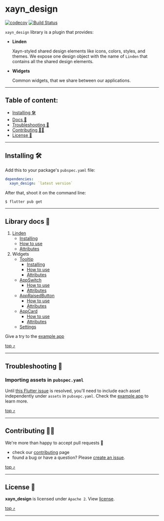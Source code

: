 # xayn_design

[![codecov](https://codecov.io/gh/xaynetwork/xayn_design/branch/main/graph/badge.svg)](https://codecov.io/gh/xaynetwork/xayn_design)
[![Build Status](https://github.com/xaynetwork/xayn_design/actions/workflows/flutter_post_merge.yaml/badge.svg)](https://github.com/xaynetwork/xayn_design/actions)

`xayn_design` library is a plugin that provides:
- **Linden** 
  
    Xayn-styled shared design elements like icons, colors, styles, and themes. 
    We expose one design object with the name of `Linden` that contains all the shared design elements.

- **Widgets**
  
    Common widgets, that we share between our applications.

----------



## Table of content:

 * [Installing :hammer_and_wrench:](#installing-hammer_and_wrench)
 * [Docs :book:](#library-docs-book)
 * [Troubleshooting :thinking:](#troubleshooting-thinking)
 * [Contributing :construction_worker_woman:](#contributing-construction_worker_woman)
 * [License :scroll:](#license-scroll)

----------



## Installing :hammer_and_wrench:

Add this to your package's `pubspec.yaml` file:

```yaml
dependencies:
  xayn_design: `latest version`
```

After that, shoot it on the command line:

```shell
$ flutter pub get
```

----------



## Library docs :book:

 1) [Linden](../main/docs/LINDEN.md)
    * [Installing](../main/docs/LINDEN.md#installing-hammer_and_wrench)
    * [How to use](../main/docs/LINDEN.md#how-to-use-linden-building_construction)
    * [Attributes](../main/docs/LINDEN.md#attributes-gear)
 2) Widgets
    * [Tooltip](../main/docs/TOOLTIP.md)
        * [Installing](../main/docs/TOOLTIP.md#installing-hammer_and_wrench)
        * [How to use](../main/docs/TOOLTIP.md#how-to-use-building_construction)
        * [Attributes](../main/docs/TOOLTIP.md#attributes-gear)
    * [AppSwitch](../main/docs/SWITCH.md)
        * [How to use](../main/docs/SWITCH.md#how-to-use-building_construction)
        * [Attributes](../main/docs/SWITCH.md#attributes-gear)
    * [AppRaisedButton](../main/docs/BUTTON.md)
        * [How to use](../main/docs/BUTTON.md#how-to-use-building_construction)
        * [Attributes](../main/docs/BUTTON.md#attributes-gear)
    * [AppCard](../main/docs/CARD.md)
        * [How to use](../main/docs/CARD.md#how-to-use-building_construction)
        * [Attributes](../main/docs/CARD.md#attributes-gear)
    * [Settings](../main/docs/SETTINGS.md)

Give a try to the [example app](../main/example/)

[top :arrow_heading_up:](#xayn_design)

----------



## Troubleshooting :thinking:

### Importing assets in `pubspec.yaml`
Until [this Flutter issue](https://github.com/flutter/flutter/issues/27802) is resolved, you'll need to include each asset independently under `assets` in `pubsepc.yaml`. 
Check the [example app](../main/example/pubspec.yaml) to learn more.

[top :arrow_heading_up:](#xayn_design)

----------



## Contributing :construction_worker_woman:

We're more than happy to accept pull requests :muscle:

 - check our [contributing](../main/.github/contributing.md) page
 - found a bug or have a question? Please [create an issue](https://github.com/xaynetwork/xayn_design/issues/new/choose).



[top :arrow_heading_up:](#xayn_design)

----------



## License :scroll:
**xayn_design** is licensed under `Apache 2`. View [license](../main/LICENSE).

[top :arrow_heading_up:](#xayn_design)

----------


